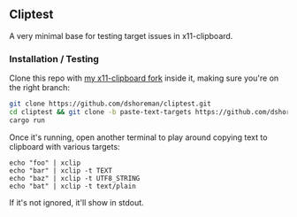 ## Cliptest

A very minimal base for testing target issues in x11-clipboard.

### Installation / Testing

Clone this repo with [my x11-clipboard fork](https://github.com/dshoreman/x11-clipboard) inside it, making sure you're on the right branch:

```sh
git clone https://github.com/dshoreman/cliptest.git
cd cliptest && git clone -b paste-text-targets https://github.com/dshoreman/x11-clipboard.git
cargo run
```

Once it's running, open another terminal to play around copying text to clipboard with various targets:
```
echo "foo" | xclip
echo "bar" | xclip -t TEXT
echo "baz" | xclip -t UTF8_STRING
echo "bat" | xclip -t text/plain
```
If it's not ignored, it'll show in stdout.
